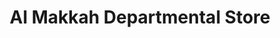 ---
title: "Al Makkah Departmental Store"
url: /faisalabad/al-makkah-departmental-store/
shop: department store
---